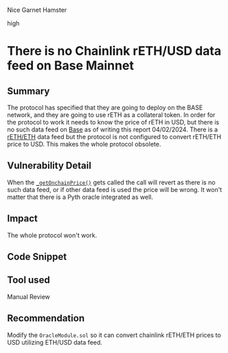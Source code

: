 Nice Garnet Hamster

high

# There is no Chainlink rETH/USD data feed on Base Mainnet

## Summary
The protocol has specified that they are going to deploy on the BASE network, and they are going to use rETH as a collateral token. In order for the protocol to work it needs to know the price of rETH in USD, but there is no such data feed on [Base](https://data.chain.link/feeds) as of writing this report 04/02/2024. There is a [rETH/ETH](https://data.chain.link/feeds/base/base/reth-eth) data feed but the protocol is not configured to convert rETH/ETH price to USD.  This makes the whole protocol obsolete. 

## Vulnerability Detail
When the [``_getOnchainPrice()``](https://github.com/sherlock-audit/2023-12-flatmoney/blob/main/flatcoin-v1/src/OracleModule.sol#L141-L157) gets called the call will revert as there is no such data feed, or if other data feed is used the price will be wrong. It won't matter that there is a Pyth oracle integrated as well. 
## Impact
The whole protocol won't work.
## Code Snippet

## Tool used
Manual Review

## Recommendation
Modify the ``OracleModule.sol`` so it can convert chainlink rETH/ETH prices to USD utilizing ETH/USD data feed.